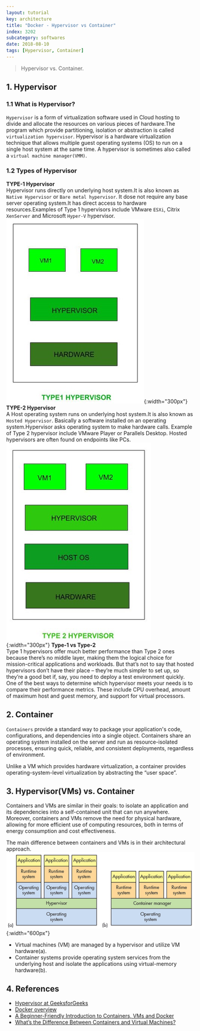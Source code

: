 ```yaml
---
layout: tutorial
key: architecture
title: "Docker - Hypervisor vs Container"
index: 3202
subcategory: softwares
date: 2018-08-10
tags: [Hypervisor, Container]
---
```


> Hypervisor vs. Container.

## 1. Hypervisor
### 1.1 What is Hypervisor?
`Hypervisor` is a form of virtualization software used in Cloud hosting to divide and allocate the resources on various pieces of hardware.The program which provide partitioning, isolation or abstraction is called `virtualization hypervisor`. Hypervisor is a hardware virtualization technique that allows multiple guest operating systems (OS) to run on a single host system at the same time. A hypervisor is sometimes also called a `virtual machine manager(VMM)`.
### 1.2 Types of Hypervisor
**TYPE-1 Hypervisor**  
Hypervisor runs directly on underlying host system.It is also known as `Native Hypervisor` or `Bare metal hypervisor`. It dose not require any base server operating system.It has direct access to hardware resources.Examples of Type 1 hypervisors include VMware `ESXi`, Citrix `XenServer` and Microsoft `Hyper-V` hypervisor.
![image](/assets/images/devops/3702/type1-hypervisor.jpg){:width="300px"}
**TYPE-2 Hypervisor**  
A Host operating system runs on underlying host system.It is also known as `Hosted Hypervisor`. Basically a software installed on an operating system.Hypervisor asks operating system to make hardware calls. Example of Type 2 hypervisor include VMware Player or Parallels Desktop. Hosted hypervisors are often found on endpoints like PCs.
![image](/assets/images/devops/3702/type2-hypervisor.jpg){:width="300px"}
**Type-1 vs Type-2**  
Type 1 hypervisors offer much better performance than Type 2 ones because there’s no middle layer, making them the logical choice for mission-critical applications and workloads. But that’s not to say that hosted hypervisors don’t have their place – they’re much simpler to set up, so they’re a good bet if, say, you need to deploy a test environment quickly. One of the best ways to determine which hypervisor meets your needs is to compare their performance metrics. These include CPU overhead, amount of maximum host and guest memory, and support for virtual processors.

## 2. Container
`Containers` provide a standard way to package your application's code, configurations, and dependencies into a single object. Containers share an operating system installed on the server and run as resource-isolated processes, ensuring quick, reliable, and consistent deployments, regardless of environment.

Unlike a VM which provides hardware virtualization, a container provides operating-system-level virtualization by abstracting the “user space”.

## 3. Hypervisor(VMs) vs. Container
Containers and VMs are similar in their goals: to isolate an application and its dependencies into a self-contained unit that can run anywhere. Moreover, containers and VMs remove the need for physical hardware, allowing for more efficient use of computing resources, both in terms of energy consumption and cost effectiveness.

The main difference between containers and VMs is in their architectural approach.
![image](/assets/images/devops/3702/vm-vs-container.gif){:width="600px"}
* Virtual machines (VM) are managed by a hypervisor and utilize VM hardware(a).
* Container systems provide operating system services from the underlying host and isolate the applications using virtual-memory hardware(b).

## 4. References
* [Hypervisor at GeeksforGeeks](https://www.geeksforgeeks.org/hypervisor/)
* [Docker overview](https://docs.docker.com/engine/docker-overview/)
* [A Beginner-Friendly Introduction to Containers, VMs and Docker](https://www.freecodecamp.org/news/a-beginner-friendly-introduction-to-containers-vms-and-docker-79a9e3e119b/)
* [What’s the Difference Between Containers and Virtual Machines?](https://www.electronicdesign.com/dev-tools/what-s-difference-between-containers-and-virtual-machines)
